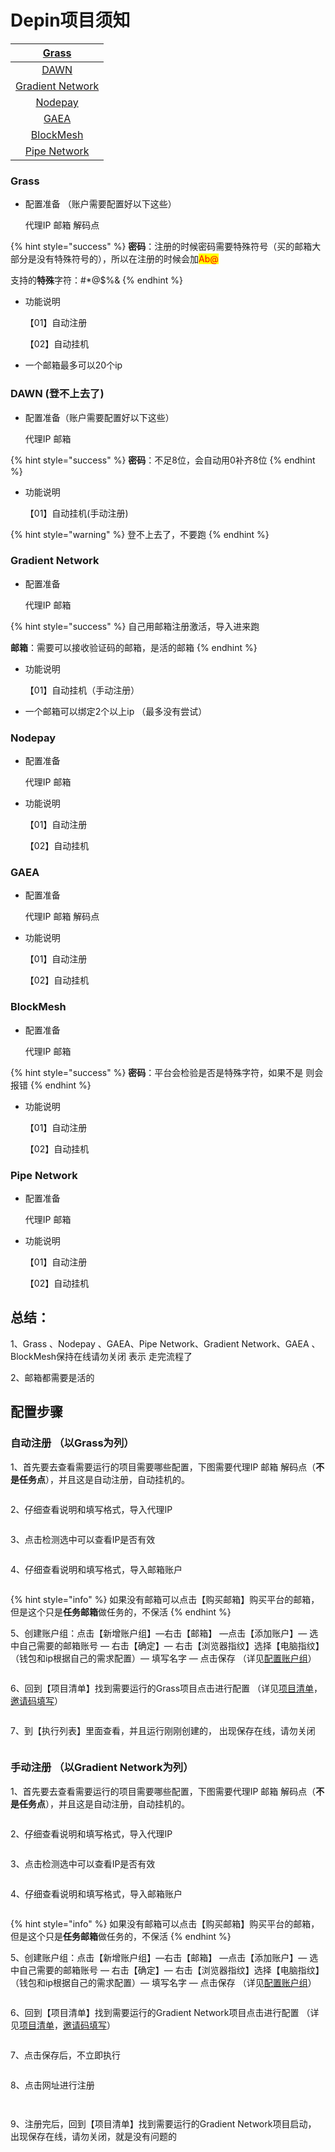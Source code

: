 # Depin项目须知



|            [Grass](depin-xiang-mu-xu-zhi.md#grass)            |
| :-----------------------------------------------------------: |
|   [DAWN](depin-xiang-mu-xu-zhi.md#dawn-deng-bu-shang-qu-le)   |
| [Gradient Network](depin-xiang-mu-xu-zhi.md#gradient-network) |
|          [Nodepay](depin-xiang-mu-xu-zhi.md#nodepay)          |
|             [GAEA](depin-xiang-mu-xu-zhi.md#gaea)             |
|        [BlockMesh](depin-xiang-mu-xu-zhi.md#blockmesh)        |
|     [Pipe Network](depin-xiang-mu-xu-zhi.md#pipe-network)     |

### Grass

*   配置准备 （账户需要配置好以下这些）

    代理IP         邮箱           解码点

{% hint style="success" %}
**密码**：注册的时候密码需要特殊符号（买的邮箱大部分是没有特殊符号的），所以在注册的时候会加<mark style="color:red;">Ab@</mark>

支持的**特殊**字符：#\*@$%&
{% endhint %}

*   功能说明

    【01】自动注册

    【02】自动挂机
* 一个邮箱最多可以20个ip

### DAWN (登不上去了)

*   配置准备（账户需要配置好以下这些）

    代理IP       邮箱

{% hint style="success" %}
**密码**：不足8位，会自动用0补齐8位
{% endhint %}

*   功能说明

    【01】自动挂机(手动注册)

{% hint style="warning" %}
登不上去了，不要跑
{% endhint %}

### Gradient Network

*   配置准备

    代理IP     邮箱

{% hint style="success" %}
自己用邮箱注册激活，导入进来跑

**邮箱**：需要可以接收验证码的邮箱，是活的邮箱
{% endhint %}

*   功能说明

    【01】自动挂机（手动注册）
* 一个邮箱可以绑定2个以上ip （最多没有尝试）

### Nodepay

*   配置准备

    代理IP 邮箱
*   功能说明

    【01】自动注册

    【02】自动挂机

### GAEA

*   配置准备

    代理IP           邮箱         解码点
*   功能说明

    【01】自动注册

    【02】自动挂机

### BlockMesh

*   配置准备

    代理IP         邮箱

{% hint style="success" %}
**密码**：平台会检验是否是特殊字符，如果不是 则会报错
{% endhint %}

*   功能说明

    【01】自动注册

    【02】自动挂机

### Pipe Network

*   配置准备

    代理IP        邮箱
*   功能说明

    【01】自动注册

    【02】自动挂机

## 总结：

1、Grass 、Nodepay 、GAEA、Pipe Network、Gradient Network、GAEA 、BlockMesh保持在线请勿关闭 表示 走完流程了

2、邮箱都需要是活的

## 配置步骤

### 自动注册 （以Grass为列）

1、首先要去查看需要运行的项目需要哪些配置，下图需要代理IP 邮箱 解码点（**不是任务点**），并且这是自动注册，自动挂机的。

<figure><img src="../../.gitbook/assets/image (1) (1).png" alt=""><figcaption></figcaption></figure>

2、仔细查看说明和填写格式，导入代理IP

<figure><img src="../../.gitbook/assets/image (7) (1).png" alt=""><figcaption></figcaption></figure>

3、点击检测选中可以查看IP是否有效

<figure><img src="../../.gitbook/assets/image (1) (1) (1).png" alt=""><figcaption></figcaption></figure>

4、仔细查看说明和填写格式，导入邮箱账户

<figure><img src="../../.gitbook/assets/image (10).png" alt=""><figcaption></figcaption></figure>

{% hint style="info" %}
如果没有邮箱可以点击【购买邮箱】购买平台的邮箱，但是这个只是**任务邮箱**做任务的，不保活
{% endhint %}

5、创建账户组：点击【新增账户组】—右击【邮箱】 —点击【添加账户】— 选中自己需要的邮箱账号 — 右击【确定】— 右击【浏览器指纹】选择【电脑指纹】（钱包和ip根据自己的需求配置）— 填写名字 — 点击保存 （详见[配置账户组](../zhun-bei-gong-zuo/pei-zhi-zhang-hu-zu.md)）

<figure><img src="../../.gitbook/assets/image (6) (1).png" alt=""><figcaption></figcaption></figure>

6、回到【项目清单】找到需要运行的Grass项目点击进行配置 （详见[项目清单](../lu-mao/xiang-mu-qing-dan.md)，[邀请码填写](../kai-shi-jiao-ben/yao-qing-ma-tian-xie.md)）

<figure><img src="../../.gitbook/assets/image (4) (1).png" alt=""><figcaption></figcaption></figure>

7、到【执行列表】里面查看，并且运行刚刚创建的， 出现保存在线，请勿关闭

<figure><img src="../../.gitbook/assets/image (84).png" alt=""><figcaption></figcaption></figure>

### 手动注册 （以Gradient Network为列）

1、首先要去查看需要运行的项目需要哪些配置，下图需要代理IP 邮箱 解码点（**不是任务点**），并且这是自动注册，自动挂机的。

<figure><img src="../../.gitbook/assets/image (85).png" alt=""><figcaption></figcaption></figure>

2、仔细查看说明和填写格式，导入代理IP

<figure><img src="../../.gitbook/assets/image (86).png" alt=""><figcaption></figcaption></figure>

3、点击检测选中可以查看IP是否有效

<figure><img src="../../.gitbook/assets/image (87).png" alt=""><figcaption></figcaption></figure>

4、仔细查看说明和填写格式，导入邮箱账户

<figure><img src="../../.gitbook/assets/image (88).png" alt=""><figcaption></figcaption></figure>

{% hint style="info" %}
如果没有邮箱可以点击【购买邮箱】购买平台的邮箱，但是这个只是**任务邮箱**做任务的，不保活
{% endhint %}

5、创建账户组：点击【新增账户组】—右击【邮箱】 —点击【添加账户】— 选中自己需要的邮箱账号 — 右击【确定】— 右击【浏览器指纹】选择【电脑指纹】（钱包和ip根据自己的需求配置）— 填写名字 — 点击保存 （详见[配置账户组](../zhun-bei-gong-zuo/pei-zhi-zhang-hu-zu.md)）

<figure><img src="../../.gitbook/assets/image (91).png" alt=""><figcaption></figcaption></figure>

6、回到【项目清单】找到需要运行的Gradient Network项目点击进行配置 （详见[项目清单](../lu-mao/xiang-mu-qing-dan.md)，[邀请码填写](../kai-shi-jiao-ben/yao-qing-ma-tian-xie.md)）

<figure><img src="../../.gitbook/assets/image (93).png" alt=""><figcaption></figcaption></figure>

7、点击保存后，不立即执行

<figure><img src="../../.gitbook/assets/image (92).png" alt=""><figcaption></figcaption></figure>

8、点击网址进行注册

<figure><img src="../../.gitbook/assets/image (94).png" alt=""><figcaption></figcaption></figure>

<figure><img src="../../.gitbook/assets/image (95).png" alt=""><figcaption></figcaption></figure>

9、注册完后，回到【项目清单】找到需要运行的Gradient Network项目启动， 出现保存在线，请勿关闭，就是没有问题的







